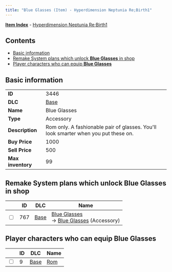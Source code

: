 ```yaml
---
title: "Blue Glasses (Item) - Hyperdimension Neptunia Re;Birth1"
---
```


[**Item Index**](/neptunia/rb1/item/index.html) - [Hyperdimension Neptunia Re;Birth1](/neptunia/rb1)

## Contents

- [Basic information](#basic-information)
- [Remake System plans which unlock **Blue Glasses** in shop](#remake-system-plans-which-unlock-blue-glasses-in-shop)
- [Player characters who can equip **Blue Glasses**](#player-characters-who-can-equip-blue-glasses)

## Basic information

|   |   |
| -- | -- |
| **ID** | 3446 |
| **DLC** | [Base](/neptunia/rb1/dlc/1-base.html) |
| **Name** | Blue Glasses |
| **Type** | Accessory |
| **Description** | Rom only. A fashionable pair of glasses. You'll look smarter when you put these on. |
| **Buy Price** | 1000 |
| **Sell Price** | 500 |
| **Max inventory** | 99 |

## Remake System plans which unlock **Blue Glasses** in shop

|    | ID | DLC | Name |
| -- | -- | --- | ---- |
| <input type="checkbox" id="rb1-remake-1-767" class="trackbox" /> | 767 | [Base](/neptunia/rb1/dlc/1-base.html) | [Blue Glasses](/neptunia/rb1/remake/1-767-blue-glasses.html)<br />→ [Blue Glasses](/neptunia/rb1/item/1-3446-blue-glasses.html) (Accessory) |

## Player characters who can equip **Blue Glasses**

|    | ID | DLC | Name |
| -- | -- | --- | ---- |
| <input type="checkbox" id="rb1-player-1-9" class="trackbox" /> | 9 | [Base](/neptunia/rb1/dlc/1-base.html) | [Rom](/neptunia/rb1/player/1-9-rom.html) |